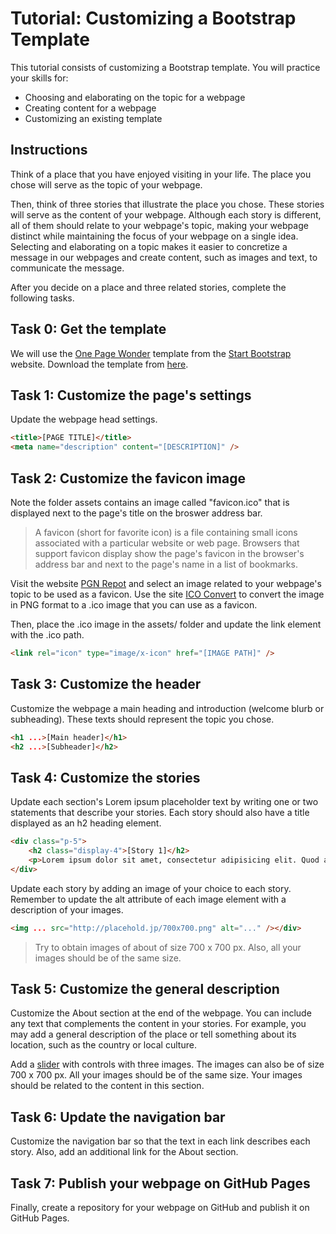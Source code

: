 # Tutorial: Customizing a Bootstrap Template

This tutorial consists of customizing a Bootstrap template. You will practice your skills for:

- Choosing and elaborating on the topic for a webpage
- Creating content for a webpage
- Customizing an existing template

## Instructions

Think of a place that you have enjoyed visiting in your life. The place you chose will serve as the topic of your webpage.

Then, think of three stories that illustrate the place you chose. These stories will serve as the content of your webpage. Although each story is different, all of them should relate to your webpage's topic, making your webpage distinct while maintaining the focus of your webpage on a single idea. Selecting and elaborating on a topic makes it easier to concretize a message in our webpages and create content, such as images and text, to communicate the message.

After you decide on a place and three related stories, complete the following tasks.

## Task 0: Get the template

We will use the [One Page Wonder](https://startbootstrap.com/theme/one-page-wonder) template from the [Start Bootstrap](https://startbootstrap.com/) website. Download the template from [here](http://na).

## Task 1: Customize the page's settings

Update the webpage head settings.

```html
<title>[PAGE TITLE]</title>
<meta name="description" content="[DESCRIPTION]" />
```

## Task 2: Customize the favicon image

Note the folder assets contains an image called "favicon.ico" that is displayed next to the page's title on the broswer address bar.

> A favicon (short for favorite icon) is a file containing small icons associated with a particular website or web page. Browsers that support favicon display show the page's favicon in the browser's address bar and next to the page's name in a list of bookmarks.

Visit the website [PGN Repot](https://www.pngrepo.com/) and select an image related to your webpage's topic to be used as a favicon. Use the site [ICO Convert](https://icoconvert.com/) to convert the image in PNG format to a .ico image that you can use as a favicon.

Then, place the .ico image in the assets/ folder and update the link element with the .ico path.

```html
<link rel="icon" type="image/x-icon" href="[IMAGE PATH]" />
```

## Task 3: Customize the header

Customize the webpage a main heading and introduction (welcome blurb or subheading). These texts should represent the topic you chose. 

```html
<h1 ...>[Main header]</h1>
<h2 ...>[Subheader]</h2>
```

## Task 4: Customize the stories

Update each section's Lorem ipsum placeholder text by writing one or two statements that describe your stories. Each story should also have a title displayed as an h2 heading element.

```html
<div class="p-5">
    <h2 class="display-4">[Story 1]</h2>
    <p>Lorem ipsum dolor sit amet, consectetur adipisicing elit. Quod aliquid, mollitia odio veniam sit iste esse assumenda amet aperiam exercitationem, ea animi blanditiis recusandae! Ratione voluptatum molestiae adipisci, beatae obcaecati.</p>
</div>
```

 Update each story by adding an image of your choice to each story. Remember to update the alt attribute of each image element with a description of your images. 

```html
<img ... src="http://placehold.jp/700x700.png" alt="..." /></div>
```

> Try to obtain images of about of size 700 x 700 px. Also, all your images should be of the same size.

## Task 5: Customize the general description

Customize the About section at the end of the webpage. You can include any text that complements the content in your stories. For example, you may add a general description of the place or tell something about its location, such as the country or local culture. 

Add a [slider](https://getbootstrap.com/docs/5.0/components/carousel/) with controls with three images. The images can also be of size 700 x 700 px. All your images should be of the same size. Your images should be related to the content in this section.

## Task 6: Update the navigation bar

Customize the navigation bar so that the text in each link describes each story. Also, add an additional link for the About section. 

## Task 7: Publish your webpage on GitHub Pages

Finally, create a repository for your webpage on GitHub and publish it on GitHub Pages.
